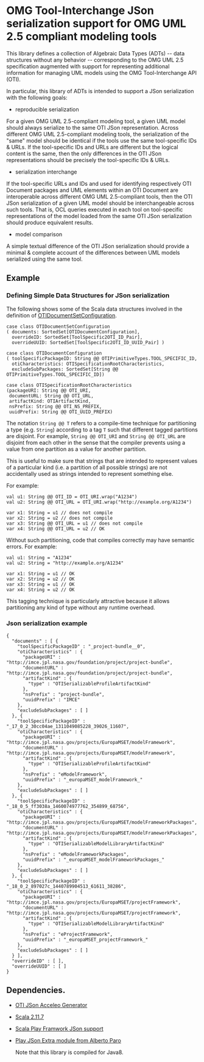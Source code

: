 # OMG Tool-Interchange JSon serialization support for OMG UML 2.5 compliant modeling tools

This library defines a collection of Algebraic Data Types (ADTs) -- data structures without any behavior -- corresponding
to the OMG UML 2.5 specification augmented with support for representing additional information for managing
UML models using the OMG Tool-Interchange API (OTI).

In particular, this library of ADTs is intended to support a JSon serialization with the following goals:

- reproducible serialization

For a given OMG UML 2.5-compliant modeling tool, a given UML model should always serialize 
to the same OTI JSon representation. Across different OMG UML 2.5-compliant modeling tools,
the serialization of the "same" model should be identical if the tools use the same tool-specific IDs & URLs.
If the tool-specific IDs and URLs are different but the logical content is the same, then the only
differences in the OTI JSon representations should be precisely the tool-specific IDs & URLs.

- serialization interchange

If the tool-specific URLs and IDs and used for identifying respectively OTI Document packages 
and UML elements within an OTI Document are interoperable across different OMG UML 2.5-compliant tools,
then the OTI JSon serialization of a given UML model should be interchangeable across such tools.
That is, OCL queries executed in each tool on tool-specific representations of the model
loaded from the same OTI JSon serialization should produce equivalent results.

- model comparison

A simple textual difference of the OTI JSon serialization should provide a minimal & complete account of 
the differences between UML models serialized using the same tool.

## Example

### Defining Simple Data Structures for JSon serialization

The following shows some of the Scala data structures involved in the definition of
[OTIDocumentSetConfiguration](src/org/omg/oti/json/common/OTIDocumentSetConfiguration.scala).

```
case class OTIDocumentSetConfiguration
( documents: SortedSet[OTIDocumentConfiguration],
  overrideID: SortedSet[ToolSpecific2OTI_ID_Pair],
  overrideUUID: SortedSet[ToolSpecific2OTI_ID_UUID_Pair] )

case class OTIDocumentConfiguration
( toolSpecificPackageID: String @@ OTIPrimitiveTypes.TOOL_SPECIFIC_ID,
  otiCharacteristics: OTISpecificationRootCharacteristics,
  excludeSubPackages: SortedSet[String @@ OTIPrimitiveTypes.TOOL_SPECIFIC_ID])

case class OTISpecificationRootCharacteristics
(packageURI: String @@ OTI_URI,
 documentURL: String @@ OTI_URL,
 artifactKind: OTIArtifactKind,
 nsPrefix: String @@ OTI_NS_PREFIX,
 uuidPrefix: String @@ OTI_UUID_PREFIX)
```

The notation `String @@ T` refers to a compile-time technique for partitioning a type (e.g. `String`)
according to a tag `T` such that different tagged partitions are disjoint. For example,
 `String @@ OTI_URI` and `String @@ OTI_URL` are disjoint from each other in the sense that the
compiler prevents using a value from one partition as a value for another partition.

This is useful to make sure that strings that are intended to represent values of a particular kind
(i.e. a partition of all possible strings) are not accidentally used as strings intended to represent something else.

For example:

```
val u1: String @@ OTI_ID = OTI_URI.wrap("A1234")
val u2: String @@ OTI_URL = OTI_URI.wrap("http://example.org/A1234")

var x1: String = u1 // does not compile
var x2: String = u2 // does not compile
var x3: String @@ OTI_URL = u1 // does not compile
var x4: String @@ OTI_URL = u2 // OK
```

Without such partitioning, code that compiles correctly may have semantic errors.
For example:


```
val u1: String = "A1234"
val u2: String = "http://example.org/A1234"

var x1: String = u1 // OK
var x2: String = u2 // OK
var x3: String = u1 // OK
var x4: String = u2 // OK
```

This tagging technique is particularly attractive because it allows partitioning any kind of type without any runtime overhead.

### Json serialization example

```
{
  "documents" : [ {
    "toolSpecificPackageID" : "_project-bundle__0",
    "otiCharacteristics" : {
      "packageURI" : "http://imce.jpl.nasa.gov/foundation/project/project-bundle",
      "documentURL" : "http://imce.jpl.nasa.gov/foundation/project/project-bundle",
      "artifactKind" : {
        "type" : "OTISerializableProfileArtifactKind"
      },
      "nsPrefix" : "project-bundle",
      "uuidPrefix" : "IMCE"
    },
    "excludeSubPackages" : [ ]
  }, {
    "toolSpecificPackageID" : "_17_0_2_30cc04ae_1311049085228_39026_11607",
    "otiCharacteristics" : {
      "packageURI" : "http://imce.jpl.nasa.gov/projects/EuropaMSET/modelFramework",
      "documentURL" : "http://imce.jpl.nasa.gov/projects/EuropaMSET/modelFramework",
      "artifactKind" : {
        "type" : "OTISerializableProfileArtifactKind"
      },
      "nsPrefix" : "eModelFramework",
      "uuidPrefix" : "_europaMSET_modelFramework_"
    },
    "excludeSubPackages" : [ ]
  }, {
    "toolSpecificPackageID" : "_18_0_5_ff3038a_1460074977762_354899_68756",
    "otiCharacteristics" : {
      "packageURI" : "http://imce.jpl.nasa.gov/projects/EuropaMSET/modelFrameworkPackages",
      "documentURL" : "http://imce.jpl.nasa.gov/projects/EuropaMSET/modelFrameworkPackages",
      "artifactKind" : {
        "type" : "OTISerializableModelLibraryArtifactKind"
      },
      "nsPrefix" : "eModelFrameworkPackages",
      "uuidPrefix" : "_europaMSET_modelFrameworkPackages_"
    },
    "excludeSubPackages" : [ ]
  }, {
    "toolSpecificPackageID" : "_18_0_2_897027c_1440789904513_61611_38286",
    "otiCharacteristics" : {
      "packageURI" : "http://imce.jpl.nasa.gov/projects/EuropaMSET/projectFramework",
      "documentURL" : "http://imce.jpl.nasa.gov/projects/EuropaMSET/projectFramework",
      "artifactKind" : {
        "type" : "OTISerializableModelLibraryArtifactKind"
      },
      "nsPrefix" : "eProjectFramework",
      "uuidPrefix" : "_europaMSET_projectFramework_"
    },
    "excludeSubPackages" : [ ]
  } ],
  "overrideID" : [ ],
  "overrideUUID" : [ ]
}
```

## Dependencies.

- [OTI JSon Acceleo Generator](https://github.jpl.nasa.gov/imce/org.omg.oti.json.acceleo)

- [Scala 2.11.7](http://scala-lang.org)

- [Scala Play Framwork JSon support](https://www.playframework.com/documentation/2.4.x/ScalaJson)

- [Play JSon Extra module from Alberto Paro](https://github.com/aparo/play-json-extra)

  Note that this library is compiled for Java8.
  

